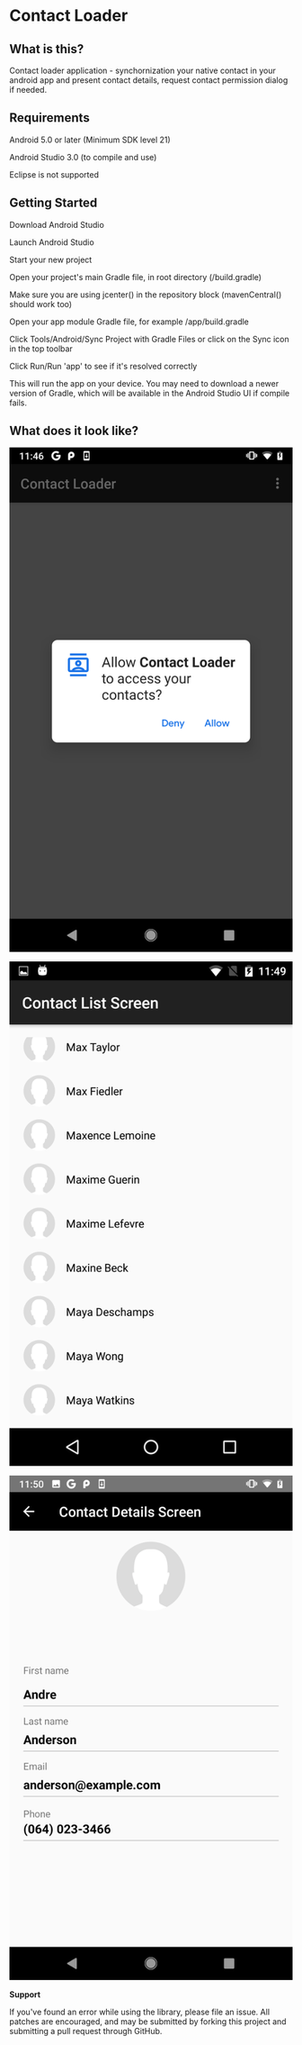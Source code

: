 # Contact Loader

## What is this?

Contact loader application - synchornization your native contact in your android app and present contact details, request contact permission dialog if needed.


## Requirements

Android 5.0 or later (Minimum SDK level 21)

Android Studio 3.0 (to compile and use)

Eclipse is not supported



## Getting Started

Download Android Studio

Launch Android Studio

Start your new project

Open your project's main Gradle file, in root directory (/build.gradle)

Make sure you are using jcenter() in the repository block (mavenCentral() should work too)

Open your app module Gradle file, for example /app/build.gradle

Click Tools/Android/Sync Project with Gradle Files or click on the Sync icon in the top toolbar

Click Run/Run 'app' to see if it's resolved correctly

This will run the app on your device. You may need to download a newer version of Gradle, which will be available in the Android Studio UI if compile fails.

## What does it look like?

![test image size](https://github.com/MilanBojic/contact-loader/blob/master/image1.png)

![test image size](https://github.com/MilanBojic/contact-loader/blob/master/image2.png)

![test image size](https://github.com/MilanBojic/contact-loader/blob/master/image3.png)


**Support**

If you've found an error while using the library, please file an issue. All patches are encouraged, and may be submitted by forking this project and submitting a pull request through GitHub.
